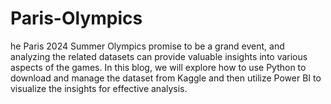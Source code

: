 # Paris-Olympics
he Paris 2024 Summer Olympics promise to be a grand event, and analyzing the related datasets can provide valuable insights into various aspects of the games. In this blog, we will explore how to use Python to download and manage the dataset from Kaggle and then utilize Power BI to visualize the insights for effective analysis.
